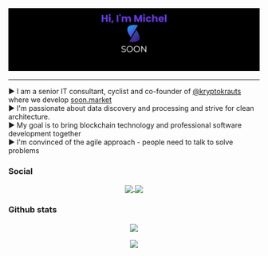 <img src="https://github.com/mitch-lbw/mitch-lbw/blob/main/gh_banner.png"/>
<hr/>
▶️ I am a senior IT consultant, cyclist and co-founder of <a href="https://github.com/kryptokrauts">@kryptokrauts</a> where we develop <a href="https://soon.market">soon.market</a></br>
▶️ I'm passionate about data discovery and processing and strive for clean architecture.</br>
▶️ My goal is to bring blockchain technology and professional software development together</br>
▶️ I'm convinced of the agile approach - people need to talk to solve problems</br>

### Social
<p align="center">
  <a href="https://twitter.com/twx_mlb">
    <img align="center" src="https://img.shields.io/twitter/follow/twx_mlb?style=for-the-badge&logo=appveyor"/>
  </a>
  <a href="https://www.linkedin.com/in/michel-meier-40237b1b8">
    <img align="center" src="https://img.shields.io/badge/linked-in-blue?style=for-the-badge&logo=appveyor"/>
  </a>
</p>

### Github stats
<p align="center">
<a href="https://github.com/anuraghazra/convoychat">
  <img align="center" src="https://github-readme-stats.vercel.app/api?username=mitch-lbw&show_icons=true&count_private=true&theme=github_dark" /></a></p>
<p align="center">
<a href="https://github.com/anuraghazra/convoychat">
  <img align="center" src="https://github-readme-stats.vercel.app/api/top-langs?username=mitch-lbw&show_icons=true&theme=github_dark" /></a></p>


